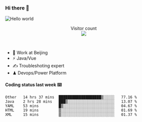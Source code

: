 ### Hi there 👋

<img src="https://raw.githubusercontent.com/sagar-viradiya/sagar-viradiya/master/resources/banner.png" alt="Hello world">
<p align="center"> 
  Visitor count<br/>
  <img src="https://profile-counter.glitch.me/youszoe/count.svg" />
</p>
<br/>

- 🍻 Work at Beijing 
- ⚡  Java/Vue
- ✍️  Troubleshoting expert
- ♟  Devops/Power Platform 

#### Coding status last week ⌨️

<!--START_SECTION:waka-->
```text
Other   14 hrs 37 mins  ███████████████████▒░░░░░   77.16 % 
Java    2 hrs 28 mins   ███▒░░░░░░░░░░░░░░░░░░░░░   13.07 % 
YAML    53 mins         █▒░░░░░░░░░░░░░░░░░░░░░░░   04.67 % 
HTML    19 mins         ▒░░░░░░░░░░░░░░░░░░░░░░░░   01.69 % 
XML     15 mins         ▒░░░░░░░░░░░░░░░░░░░░░░░░   01.37 % 
```
<!--END_SECTION:waka-->

<br/>
<center><img src="http://ghchart.rshah.org/409ba5/yousazoe" alt="" /></center>


